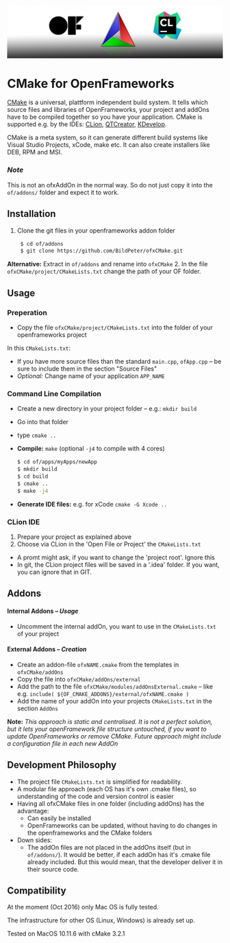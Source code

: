 ![ofxCMake Logo](ofxCMake_Logo.jpg)

# CMake for OpenFrameworks
[CMake](https://cmake.org) is a universal, plattform independent build system. It tells which source files and libraries of OpenFrameworks, your project and addOns have to be compiled together so you have your application. CMake is supported e.g. by the IDEs: [CLion](https://www.jetbrains.com/clion/), [QTCreator](https://www.qt.io/ide/), [KDevelop](https://www.kdevelop.org).

CMake is a meta system, so it can generate different build systems like Visual Studio Projects, xCode, make etc. It can also create installers like DEB, RPM and MSI. 

### *Note*
This is not an ofxAddOn in the normal way.
So do not just copy it into the `of/addons/` folder and expect it to work.

## Installation
1. Clone the git files in your openframeworks addon folder
   
   ```bash
	$ cd of/addons
	$ git clone https://github.com/BildPeter/ofxCMake.git
	```
 **Alternative:** Extract in `of/addons` and rename into `ofxCMake` 
2. In the file `ofxCMake/project/CMakeLists.txt` change the path of your OF folder. 

## Usage

### Preperation
- Copy the file `ofxCMake/project/CMakeLists.txt` into the folder of your openframeworks project 

In this `CMakeLists.txt`:

- If you have more source files than the standard `main.cpp`, `ofApp.cpp` – be sure to include them in the section "Source Files"
- *Optional:* Change name of your application `APP_NAME`

### Command Line Compilation
- Create a new directory in your project folder – e.g.: `mkdir build`
- Go into that folder 
- type `cmake ..`
- **Compile:**  `make` (optional `-j4` to compile with 4 cores)

	```bash
	$ cd of/apps/myApps/newApp
	$ mkdir build
	$ cd build
	$ cmake ..
	$ make -j4
	```
- **Generate IDE files:** e.g. for xCode `cmake -G Xcode ..`

### CLion IDE
1. Prepare your project as explained above
2. Choose via CLion in the 'Open File or Project' the `CMakeLists.txt`

- A promt might ask, if you want to change the 'project root'. Ignore this
- In git, the CLion project files will be saved in  a '.idea' folder. If you want, you can ignore that in GIT.



## Addons
#### Internal Addons – *Usage*
- Uncomment the internal addOn, you want to use in the `CMakeLists.txt` of your project

#### External Addons – *Creation*
- Create an addon-file `ofxNAME.cmake` from the templates in `ofxCMake/addOns`
- Copy the file into `ofxCMake/addOns/external`
- Add the path to the file `ofxCMake/modules/addOnsExternal.cmake` – like e.g. 
`include( ${OF_CMAKE_ADDONS}/external/ofxNAME.cmake )`
- Add the name of your addOn into your projects `CMakeLists.txt` in the section `AddOns`

**Note:**
*This approach is static and centralised. It is not a perfect solution, but it lets your openFramework file structure untouched, if you want to update OpenFrameworks or remove CMake. Future approach might include a configuration file in each new AddOn*

## Development Philosophy
- The project file `CMakeLists.txt` is simplified for readability.
- A modular file approach (each OS has it's own .cmake files), so understanding of the code and version control is easier
- Having all ofxCMake files in one folder (including addOns) has the advantage:
	- Can easily be installed
	- OpenFrameworks can be updated, without having to do changes in the openframeworks and the CMake folders
- Down sides:
	- The addOn files are not placed in the addOns itself (but in `of/addons/`). It would be better, if each addOn has it's .cmake file already included. But this would mean, that the developer deliver it in their source code. 

## Compatibility
At the moment (Oct 2016) only Mac OS is fully tested. 

The infrastructure for other OS (Linux, Windows) is already set up.

Tested on MacOS 10.11.6 with cMake 3.2.1
